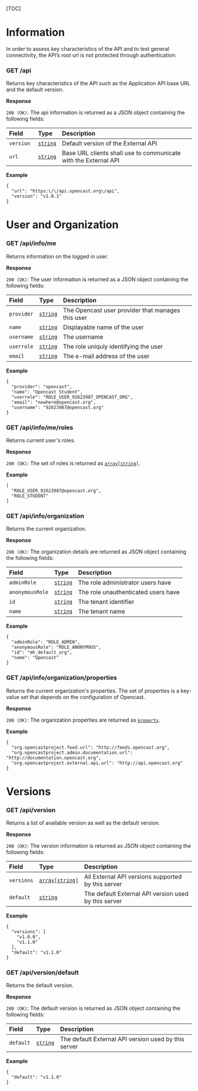 [TOC]

# Information

In order to assess key characteristics of the API and to test general connectivity, the API’s root url is not protected through authentication:

### GET /api

Returns key characteristics of the API such as the Application API base URL and the default version.

__Response__

`200 (OK)`: The api information is returned as a JSON object containing the following fields:

Field     | Type                       | Description
:---------|:---------------------------|:-----------
`version `| [`string`](types.md#basic) | Default version of the External API
`url`     | [`string`](types.md#basic) | Base URL clients shall use to communicate with the External API


__Example__

```
{
  "url": "https:\/\/api.opencast.org\/api",
  "version": "v1.0.1"
}
```

# User and Organization

### GET /api/info/me

Returns information on the logged in user.

__Response__

`200 (OK)`: The user information is returned as a JSON object containing the following fields:

Field      | Type                       | Description
:----------|:---------------------------|:-----------
`provider` | [`string`](types.md#basic) | The Opencast user provider that manages this user
`name`     | [`string`](types.md#basic) | Displayable name of the user
`username` | [`string`](types.md#basic) | The username
`userrole` | [`string`](types.md#basic) | The role uniquly identifying the user
`email`    | [`string`](types.md#basic) | The e-mail address of the user

__Example__

```
{
  "provider": "opencast",
  "name": "Opencast Student",
  "userrole": "ROLE_USER_92623987_OPENCAST_ORG",
  "email": "nowhere@opencast.org",
  "username": "92623987@opencast.org"
}
```

### GET /api/info/me/roles

Returns current user's roles.

__Response__

`200 (OK)`: The set of roles is returned as [`array[string]`](types.md#array).

__Example__

```
[
  "ROLE_USER_92623987@opencast.org",
  "ROLE_STUDENT"
]
```

### GET /api/info/organization

Returns the current organization.

__Response__

`200 (OK)`: The organization details are returned as JSON object containing the following fields:

Field          | Type     | Description
:--------------|:---------|:-----------
`adminRole`    | [`string`](types.md#basic) | The role administrator users have
`anonymousRole`| [`string`](types.md#basic) | The role unauthenticated users have
`id`           | [`string`](types.md#basic) | The tenant identifier
`name`         | [`string`](types.md#basic) | The tenant name

__Example__

```
{
  "adminRole": "ROLE_ADMIN",
  "anonymousRole": "ROLE_ANONYMOUS",
  "id": "mh_default_org",
  "name": "Opencast"
}
```

### GET /api/info/organization/properties

Returns the current organization's properties. The set of properties is a key-value set that depends on the
configuration of Opencast.

__Response__

`200 (OK)`: The organization properties are returned as [`property`](types.md#property).

__Example__

```
{
  "org.opencastproject.feed.url": "http://feeds.opencast.org",
  "org.opencastproject.admin.documentation.url": "http://documentation.opencast.org",
  "org.opencastproject.external.api.url": "http://api.opencast.org"
}
```

# Versions

### GET /api/version

Returns a list of available version as well as the default version.

__Response__

`200 (OK)`: The version information is returned as JSON object containing the following fields:

Field      | Type                              | Description
:----------|:----------------------------------|:-----------
`versions` | [`array[string]`](types.md#array) | All External API versions supported by this server
`default`  | [`string`](types.md#basic)        | The default External API version used by this server

__Example__

```
{
  "versions": [
    "v1.0.0",
    "v1.1.0"
  ],
  "default": "v1.1.0"
}
```

### GET /api/version/default

Returns the default version.

__Response__

`200 (OK)`: The default version is returned as JSON object containing the following fields:

Field     | Type                       | Description
:---------|:---------------------------|:-----------
`default` | [`string`](types.md#basic) | The default External API version used by this server

__Example__

```
{
  "default": "v1.1.0"
}
```
